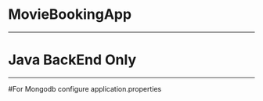 # MovieBookingApp

************************************************************************

# Java BackEnd Only 

************************************************************************

#For Mongodb configure application.properties
